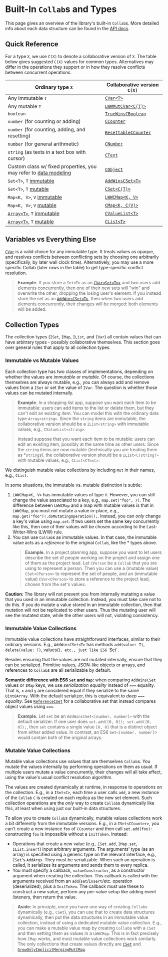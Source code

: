 # Built-In `Collab`s and Types

This page gives an overview of the library's built-in `Collab`s. More detailed info about each data structure can be found in the [API docs](../api/collabs/index.html).

## Quick Reference

For a type `X`, we use `C(X)` to denote a collaborative version of `X`. The table below gives suggested `C(X)` values for common types. Alternatives may differ in the operations they support or in how they resolve conflicts between concurrent operations.

<!-- TODO: interface "of" methods as shortcut. -->

| Ordinary type `X`                                                                        | Collaborative version `C(X)`                                           |
| ---------------------------------------------------------------------------------------- | ---------------------------------------------------------------------- |
| Any immutable `T`                                                                        | [`CVar<T>`](../api/collabs/classes/CVar.html)                          |
| Any mutable `T`                                                                          | [`LWWMutCVar<C(T)>`](../api/collabs/classes/LWWMutCVar.html)           |
| `boolean`                                                                                | [`TrueWinsCBoolean`](../api/collabs/classes/TrueWinsCBoolean.html)     |
| `number` (for counting or adding)                                                        | [`CCounter`](../api/collabs/classes/CCounter.html)                     |
| `number` (for counting, adding, and resetting)                                           | [`ResettableCCounter`](../api/collabs/classes/ResettableCCounter.html) |
| `number` (for general arithmetic)                                                        | [`CNumber`](../api/collabs/classes/CNumber.html)                       |
| `string` (as texts in a text box with cursor)                                            | [`CText`](../api/collabs/classes/CText.html)                           |
| Custom class w/ fixed properties, you may refer to [data modeling](./data_modeling.html) | [`CObject`](../api/collabs/classes/CObject.html)                       |
| `Set<T>`, `T` [immutable](#immutable-value-collections)                                  | [`AddWinsCSet<T>`](../api/collabs/classes/AddWinsCSet.html)            |
| `Set<T>`, `T` [mutable](#mutable-value-collections)                                      | [`CSet<C(T)>`](../api/collabs/classes/CSet.html)                       |
| `Map<K, V>`, `V` [immutable](#immutable-value-collections)                               | [`LWWCMap<K, V>`](../api/collabs/classes/LWWCMap.html)                 |
| `Map<K, V>`, `V` [mutable](#mutable-value-collections)                                   | [`CMap<K, C(V)>`](../api/collabs/classes/CMap.html)                    |
| [`Array<T>`](#arrays-vs-clists), `T` [immutable](#immutable-value-collections)           | [`CValueList<T>`](../api/collabs/classes/CValueList.html)              |
| [`Array<T>`](#arrays-vs-clists), `T` [mutable](#mutable-value-collections)               | [`CList<T>`](../api/collabs/classes/CList.html)                        |

<!-- ## Choices

Often you can choose between several collaborative data structures. Different choices may support different operations, or different semantics in the face of conflicting concurrent operations. This section describes some common choices and how the options differ. -->

## Variables vs Everything Else

[`CVar`](../api/collabs/classes/CVar.html) is a valid choice for any immutable type. It treats values as opaque, and resolves conflicts between conflicting sets by choosing one arbitrarily (specifically, by later wall clock time).
Alternatively, you may use a more specific Collab (later rows in the table) to get type-specific conflict resolution.

> **Example.** If you store a `Set<T>` as an [`CVar<Set<T>>`](../api/collabs/classes/CVar.html) and two users add elements concurrently, then one of their new sets will "win" and overwrite the other, dropping the losing user's element. If you instead store the set as an [`AddWinsCSet<T>`](../api/collabs/classes/AddWinsCSet.html), then when two users add elements concurrently, their changes will be merged: both elements will be added.

<!-- ### `CObject`s vs Ordinary Objects

Similar to variable discussion (granularity of edits)

### `CObject`s vs `IMap`s

Use CObject, unless it's really dynamic (props not known at compile time).

### Arrays vs `CLists`

Lists are not like ordinary arrays (designed for insertion/deletion like a list); if you want a more ordinary array (fixed length at constructor time), use a normal array (shorthand for a bunch of individual vars), or maybe in some situations a map with numeric keys. -->

## Collection Types

The collection types (`ISet`, `IMap`, `IList`, and `IVar`) all contain values that can have arbitrary types - possibly collaborative themselves. This section goes over general rules that apply to all collection types.

### Immutable vs Mutable Values

Each collection type has two classes of implementations, depending on whether the values are _immutable_ or _mutable_. Of course, the collections themselves are always mutable, e.g., you can always add and remove values from a `ISet` or set the value of `IVar`. The question is whether those values can be mutated internally.

> **Example.** In a shopping list app, suppose you want each item to be immutable: users can add items to the list or delete them, but they can't edit an existing item. You can model this with the ordinary data type `Array<string>`. Since the `string` items are immutable, the collaborative version should be a `IList<string>` with immutable values, e.g., `CValueList<string>`.
>
> Instead suppose that you want each item to be mutable: users can edit an existing item, possibly at the same time as other users. Since the `string` items are now mutable (technically you are treating them as \*`string`s), the collaborative version should be a `IList<C(string)>` with mutable values, e.g., `CList<CText>`.

We distinguish mutable value collections by including `Mut` in their names, e.g., `CList`.

In some situations, the immutable vs. mutable distinction is subtle:

1. `LWWCMap<K, V>` has immutable values of type `V`. However, you can still change the value associated to a key, e.g., `map.set("foo", 7)`. The difference between `LWWCMap` and a map with mutable values is that in `LWWCMap`, you must not mutate a value in-place, e.g., `map.get("foo")!.doMutatingOperation();`. Instead, you can _only_ change a key's value using `map.set`. If two users set the same key concurrently like this, then one of their values will be chosen according to the Last-Writer-Wins (LWW) rule.
2. You can use `Collab`s as immutable values. In that case, the immutable value acts as a _reference_ to the original `Collab`, like the \* types above.
   > **Example.** In a project planning app, suppose you want to let users describe the set of people working on the project and assign one of them as the project lead. Let `CPerson` be a `Collab` that you are using to represent a person. Then you can use a (mutable value) `CSet<CPerson>` to represent the set of people, and an (immutable value) `CVar<CPerson>` to store a reference to the project lead, chosen from the set's values.

**Caution:** The library will not prevent you from internally mutating a value that you used in an immutable collection. Instead, you must take care not to do this. If you do mutate a value stored in an immutable collection, then that mutation will not be replicated to other users. Thus the mutating user will see the mutated state, while the other users will not, violating consistency.

### Immutable Value Collections

Immutable value collections have straightforward interfaces, similar to their ordinary versions. E.g., `AddWinsCSet<T>` has methods `add(value: T)`, `delete(value: T)`, values()`, etc., just like ES6 `Set<T>`.

Besides ensuring that the values are not mutated internally, ensure that they can be serialized. Primitive values, JSON-like objects or arrays, and references to `Collab`s are all serializable by default.

**Semantic difference with ES6 `Set` and `Map`:** when comparing `AddWinsCSet` values or `IMap` keys, we use _serialization equality_ instead of `===` equality. That is, `x` and `y` are considered equal if they serialize to the same `Uint8Array`. With the default serializer, this is equivalent to _deep `===` equality_. See [`ReferenceCSet`](../api/collabs/classes/ReferenceCSet.html) for a collaborative set that instead compares object values using `===`.

> **Example.** Let `set` be an `AddWinsCSet<[number, number]>` with the default serializer. If one user does `set.add([0, 0]); set.add([0, 0]);`, then `set` contains a single value `[0, 0]` that is a distinct object from either added value. In contrast, an ES6 `Set<[number, number]`> would contain both of the original arrays.

### Mutable Value Collections

Mutable value collections use values that are themselves `Collab`s. You mutate the values internally by performing operations on them as usual. If multiple users mutate a value concurrently, their changes will all take effect, using the value's usual conflict resolution algorithm.

The values are created dynamically at runtime, in response to operations on the collection. E.g., in a `ISet<C>`, each time a user calls `add`, a new instance of the `Collab` `C` is created on each replica as the new set element. Such collection operations are the _only_ way to create `Collab`s dynamically like this, at least when using just our built-in data structures.

To allow you to create `Collab`s dynamically, mutable values collections work a bit differently from the immutable versions. E.g., in a `ISet<CCounter>`, you can't create a new instance `foo` of `CCounter` and then call `set.add(foo)`: constructing `foo` is impossible without a `InitToken`. Instead:

- Operations that create a new value (e.g., `ISet.add`, `IMap.set`, `IList.insert`) input arbitrary arguments. The arguments' type (as an array) is specified using a generic type on the relevant interface, e.g., `ISet`'s `AddArgs`. They must be serializable. When such an operation is called, it serializes its arguments and sends them to every replica.
- You must specify a callback, `valueConstructor`, as a constructor argument when creating the collection. This callback is called with the arguments received from an `add`/`set`/`insert`/etc. operation (deserialized), plus a `InitToken`. The callback must use these to construct a new value, perform any per-value setup like adding event listeners, then return the value.

<!-- > **Example:** TODO -->

> **Aside:** In principle, once you have one way of creating `Collab`s dynamically (e.g., `CSet`), you can use that to create data structures dynamically, then put the data structures in an immutable value collection, instead of using a dedicated mutable value collection. E.g., you can make a mutable value map by creating `Collab`s with a `CSet` and then setting them as values in a `LWWCMap`. This is in fact precisely how `CMap` works, and most mutable value collections work similarly. The only collections that create values directly are [`CSet`](../api/collabs/classes/CSet.html) and [`GrowOnlyImplicitMergingMutCMap`](../api/collabs/classes/GrowOnlyImplicitMergingMutCMap.html).

<!--
### Mutable Value Collection Variants

Types of mutable collections (Deleting, Archiving). Note downsides of each: tombstones; non-revivable/destroying/inconsisten on deleting (can get confusing if you store it elsewhere, need to check). Also extras (merging map, move on deleting list, ?) -->

<!-- ### Treating Immutable Values as Mutable

TODO: CImmutableValue: wraps a value in a CType. Hack to let you get mutating collection features for immutable values (sending args - could also write your own type; list move ops - not yet implemented for CValueList; sending values by reference instead of the whole thing, so they are shortened; ??). Modest performance cost. -->

<!-- ## Interfaces

TODO (not as important)

For each type that has multiple collaborative versions with similar methods, we provide  -->
